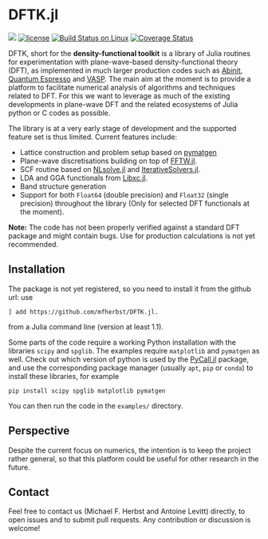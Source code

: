 # DFTK.jl

[![](https://img.shields.io/badge/docs-dev-blue.svg)](https://mfherbst.github.io/DFTK.jl/dev)
[![license](https://img.shields.io/github/license/mashape/apistatus.svg?maxAge=2592000)](https://github.com/mfherbst/DFTK.jl/blob/master/LICENSE)
[![Build Status on Linux](https://travis-ci.org/mfherbst/DFTK.jl.svg?branch=master)](https://travis-ci.org/mfherbst/DFTK.jl)
[![Coverage Status](https://coveralls.io/repos/mfherbst/DFTK.jl/badge.svg?branch=master&service=github)](https://coveralls.io/github/mfherbst/DFTK.jl?branch=master)

DFTK, short for the **density-functional toolkit** is a library of
Julia routines for experimentation with plane-wave-based
density-functional theory (DFT), as implemented in much larger
production codes such as [Abinit](https://www.abinit.org/),
[Quantum Espresso](http://quantum-espresso.org/) and
[VASP](https://www.vasp.at/). The main
aim at the moment is to provide a platform to facilitate numerical
analysis of algorithms and techniques related to DFT. For this we want
to leverage as much of the existing developments in plane-wave DFT and
the related ecosystems of Julia python or C codes as possible.

The library is at a very early stage of development and the supported feature set
is thus limited. Current features include:
- Lattice construction and problem setup based on [pymatgen](https://pymatgen.org/)
- Plane-wave discretisations building on top of
  [FFTW.jl](https://github.com/JuliaMath/FFTW.jl).
- SCF routine based on [NLsolve.jl](https://github.com/JuliaNLSolvers/NLsolve.jl)
  and [IterativeSolvers.jl](https://github.com/JuliaMath/IterativeSolvers.jl).
- LDA and GGA functionals from [Libxc.jl](https://github.com/unkcpz/Libxc.jl).
- Band structure generation
- Support for both `Float64` (double precision) and `Float32` (single precision)
  throughout the library (Only for selected DFT functionals at the moment).

**Note:** The code has not been properly verified against a standard DFT package
and might contain bugs. Use for production calculations is not yet recommended.

## Installation
The package is not yet registered, so you need to install it from the github url: use
```
] add https://github.com/mfherbst/DFTK.jl.
```
from a Julia command line (version at least 1.1).

Some parts of the code require a working Python installation with the libraries
`scipy` and `spglib`. The examples require `matplotlib` and `pymatgen` as well.
Check out which version of python is used by the
[PyCall.jl](https://github.com/JuliaPy/PyCall.jl) package, and use the
corresponding package manager (usually `apt`, `pip` or `conda`) to install
these libraries, for example
```
pip install scipy spglib matplotlib pymatgen
```
You can then run the code in the `examples/` directory.


## Perspective
Despite the current focus on numerics, the intention is to keep the
project rather general, so that this platform could be useful for
other research in the future.

## Contact
Feel free to contact us (Michael F. Herbst and Antoine Levitt) directly,
to open issues and to submit pull requests. Any contribution or
discussion is welcome!
